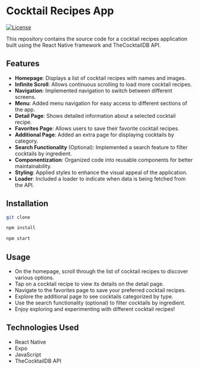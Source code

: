 # Cocktail Recipes App

[![License](https://img.shields.io/badge/License-MIT-blue.svg)](LICENSE)

This repository contains the source code for a cocktail recipes application built using the React Native framework and TheCocktailDB API.

## Features

- **Homepage**: Displays a list of cocktail recipes with names and images.
- **Infinite Scroll**: Allows continuous scrolling to load more cocktail recipes.
- **Navigation**: Implemented navigation to switch between different screens.
- **Menu**: Added menu navigation for easy access to different sections of the app.
- **Detail Page**: Shows detailed information about a selected cocktail recipe.
- **Favorites Page**: Allows users to save their favorite cocktail recipes.
- **Additional Page**: Added an extra page for displaying cocktails by category.
- **Search Functionality** (Optional): Implemented a search feature to filter cocktails by ingredient.
- **Componentization**: Organized code into reusable components for better maintainability.
- **Styling**: Applied styles to enhance the visual appeal of the application.
- **Loader**: Included a loader to indicate when data is being fetched from the API.

## Installation
```bash
git clone
```
```bash
npm install
```
```bash
npm start
```
## Usage
- On the homepage, scroll through the list of cocktail recipes to discover various options.
- Tap on a cocktail recipe to view its details on the detail page.
- Navigate to the favorites page to save your preferred cocktail recipes.
- Explore the additional page to see cocktails categorized by type.
- Use the search functionality (optional) to filter cocktails by ingredient.
- Enjoy exploring and experimenting with different cocktail recipes!


## Technologies Used
- React Native
- Expo
- JavaScript
- TheCocktailDB API
